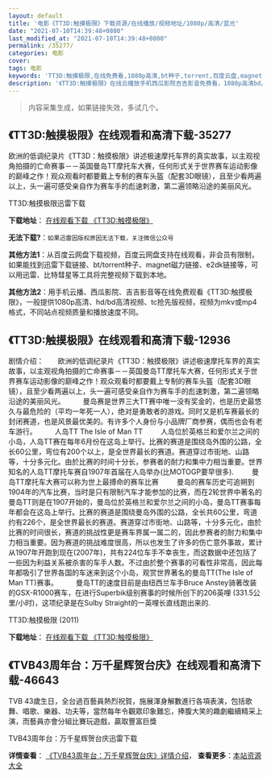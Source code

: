 ```yaml
---
layout: default
title: '电影《TT3D:触摸极限》下载资源/在线播放/视频地址/1080p/高清/蓝光'
date: "2021-07-10T14:39:48+0800"
last_modified_at: "2021-07-10T14:39:48+0800"
permalink: /35277/
categories: 电影
cover:
tags: 电影
keywords: 'TT3D:触摸极限,在线免费看,1080p高清,bt种子,torrent,百度云盘,magnet,磁力链,迅雷下载资源'
description: '《TT3D:触摸极限》在线云播放手机西瓜影院吉吉影音免费看，1080p高清bd/hd未删减完整版和tc抢先枪版，mkv/mp4格式，附带bt/torrent种子、magnet/磁力链、百度云盘、网盘资源迅雷下载链接'
---
```


>内容采集生成，如果链接失效，多试几个。


## 《TT3D:触摸极限》在线观看和高清下载-35277

欧洲的低调纪录片《TT3D：触摸极限》讲述极速摩托车界的真实故事，以主观视角拍摄的亡命赛事－－英国曼岛TT摩托车大赛，任何形式关于世界赛车运动影像的巅峰之作！观众观看时都要戴上专制的赛车头盔（配套3D眼镜），且至少看两遍以上，头一遍可感受亲自作为赛车手的彪速刺激，第二遍领略沿途的美丽风光。


TT3D:触摸极限迅雷下载

**下载地址**： [在线观看下载 《TT3D:触摸极限》](https://www.993dy.com//vod-detail-id-13708.html) 


**无法下载?**：`如果迅雷因版权原因无法下载，关注微信公众号 `

**其他方法1**：从百度云网盘下载视频，百度云网盘支持在线观看，非会员有限制，如果能找到迅雷下载链接、bt/torrent种子、magnet磁力链接、e2dk链接等，可以用迅雷、比特彗星等工具将完整视频下载到本地。

**其他方法2**：用手机云播、西瓜影院、吉吉影音等在线免费观看《TT3D:触摸极限》，一般提供1080p高清、hd/bd高清视频、tc抢先版视频，视频为mkv或mp4格式，不同站点视频质量和播放速度不同。


## 《TT3D:触摸极限》在线观看和高清下载-12936

剧情介绍：　　欧洲的低调纪录片《TT3D：触摸极限》讲述极速摩托车界的真实故事，以主观视角拍摄的亡命赛事－－英国曼岛TT摩托车大赛，任何形式关于世界赛车运动影像的巅峰之作！观众观看时都要戴上专制的赛车头盔（配套3D眼镜），且至少看两遍以上，头一遍可感受亲自作为赛车手的彪速刺激，第二遍领略沿途的美丽风光。  　　曼岛赛是世界三大TT赛中唯一没有奖金的，也是历史最悠久与最危险的（平均一年死一人），绝对是勇敢者的游戏。同时又是机车赛最长的封闭赛道，也是风景最优美的。有许多个人身份与小品牌厂商参赛，偶而也会有老车游行。  　　人岛TT The Isle of Man TT  　　人岛位於英格兰和爱尔兰之间的小岛，人岛TT赛在每年6月份在这岛上举行。比赛的赛道是围绕岛外围的公路，全长60公里，弯位有200个以上，是全世界最长的赛道。赛道穿过市街地、山路等，十分多元化。由於比赛的时间十分长，参赛者的耐力和集中力相当重要。世界知名的人岛TT摩托车赛自1907年首届在人岛举办(比MOTOGP要早很多).  　　曼岛TT摩托车大赛可以称为世上最搏命的赛车比赛  　　曼岛的赛车历史可追朔到1904年的汽车比赛，当时是只有限制汽车才能参加的比赛，而在2轮世界中著名的曼岛TT则是在1907开始的，曼岛位於英格兰和爱尔兰之间的小岛，曼岛TT赛事每年都会在这岛上举行。比赛的赛道是围绕曼岛外围的公路，全长共60公里，弯道约有226个，是全世界最长的赛道。赛道穿过市街地、山路等，十分多元化，由於比赛的时间很长，赛道的挑战性更是赛车界属一属二的，因此参赛者的耐力和集中力相当重要。因为赛道的挑战难度很高，所以也发生了许多的伤亡意外事故，累计从1907年开跑到现在(2007年)，共有224位车手不幸丧生，而这数据中还包括了一些因为利益关系被杀害的车手人数。不过由於整个赛事的可看性非常高，因此每年都吸引了世界各国的车迷来到这个小岛，观赏世界著名的曼岛TT(The Isle of Man TT)赛事。  　　曼岛TT的速度目前是由纽西兰车手Bruce Anstey骑著改装的GSX-R1000赛车，在进行Superbik级别赛事的时候所创下的206英哩 (331.5公里/小时)，这项纪录是在Sulby Straight的一英哩长直线跑出来的.


TT3D:触摸极限 (2011)

**下载地址**： [在线观看下载 《TT3D:触摸极限》](https://www.btbtdy.me/btdy/dy6326.html) 


## 《TVB43周年台：万千星辉贺台庆》在线观看和高清下载-46643

TVB 43歲生日，全台過百藝員熱烈祝賀，施展渾身解數進行各項表演，包括歌舞、唱歌、樂器、功夫等，當然每年令觀眾印象難忘，捧腹大笑的趣劇繼續精采上演，而藝員亦會分組比賽玩遊戲，贏取豐富巨獎


TVB43周年台：万千星辉贺台庆迅雷下载

**详情查看**： [《TVB43周年台：万千星辉贺台庆》详情介绍](/movie/46643/)， **查看更多**：[本站资源大全](/movie/t/all/)

